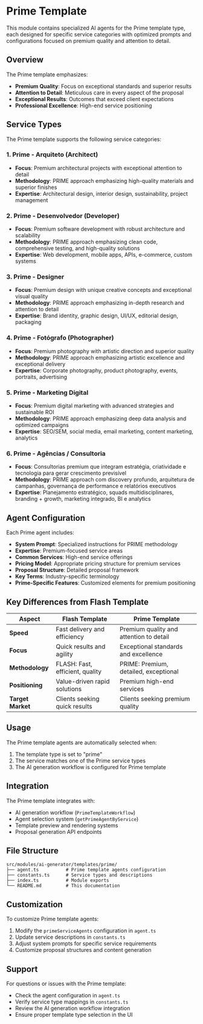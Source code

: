 # Prime Template

This module contains specialized AI agents for the Prime template type, each designed for specific service categories with optimized prompts and configurations focused on premium quality and attention to detail.

## Overview

The Prime template emphasizes:

- **Premium Quality**: Focus on exceptional standards and superior results
- **Attention to Detail**: Meticulous care in every aspect of the proposal
- **Exceptional Results**: Outcomes that exceed client expectations
- **Professional Excellence**: High-end service positioning

## Service Types

The Prime template supports the following service categories:

### 1. Prime - Arquiteto (Architect)

- **Focus**: Premium architectural projects with exceptional attention to detail
- **Methodology**: PRIME approach emphasizing high-quality materials and superior finishes
- **Expertise**: Architectural design, interior design, sustainability, project management

### 2. Prime - Desenvolvedor (Developer)

- **Focus**: Premium software development with robust architecture and scalability
- **Methodology**: PRIME approach emphasizing clean code, comprehensive testing, and high-quality solutions
- **Expertise**: Web development, mobile apps, APIs, e-commerce, custom systems

### 3. Prime - Designer

- **Focus**: Premium design with unique creative concepts and exceptional visual quality
- **Methodology**: PRIME approach emphasizing in-depth research and attention to detail
- **Expertise**: Brand identity, graphic design, UI/UX, editorial design, packaging

### 4. Prime - Fotógrafo (Photographer)

- **Focus**: Premium photography with artistic direction and superior quality
- **Methodology**: PRIME approach emphasizing artistic excellence and exceptional delivery
- **Expertise**: Corporate photography, product photography, events, portraits, advertising

### 5. Prime - Marketing Digital

- **Focus**: Premium digital marketing with advanced strategies and sustainable ROI
- **Methodology**: PRIME approach emphasizing deep data analysis and optimized campaigns
- **Expertise**: SEO/SEM, social media, email marketing, content marketing, analytics

### 6. Prime - Agências / Consultoria

- **Focus**: Consultorias premium que integram estratégia, criatividade e tecnologia para gerar crescimento previsível
- **Methodology**: PRIME approach com discovery profundo, arquitetura de campanhas, governança de performance e relatórios executivos
- **Expertise**: Planejamento estratégico, squads multidisciplinares, branding + growth, marketing integrado, BI e analytics

## Agent Configuration

Each Prime agent includes:

- **System Prompt**: Specialized instructions for PRIME methodology
- **Expertise**: Premium-focused service areas
- **Common Services**: High-end service offerings
- **Pricing Model**: Appropriate pricing structure for premium services
- **Proposal Structure**: Detailed proposal framework
- **Key Terms**: Industry-specific terminology
- **Prime-Specific Features**: Customized elements for premium positioning

## Key Differences from Flash Template

| Aspect            | Flash Template                  | Prime Template                          |
| ----------------- | ------------------------------- | --------------------------------------- |
| **Speed**         | Fast delivery and efficiency    | Premium quality and attention to detail |
| **Focus**         | Quick results and agility       | Exceptional standards and excellence    |
| **Methodology**   | FLASH: Fast, efficient, quality | PRIME: Premium, detailed, exceptional   |
| **Positioning**   | Value-driven rapid solutions    | Premium high-end services               |
| **Target Market** | Clients seeking quick results   | Clients seeking premium quality         |

## Usage

The Prime template agents are automatically selected when:

1. The template type is set to "prime"
2. The service matches one of the Prime service types
3. The AI generation workflow is configured for Prime template

## Integration

The Prime template integrates with:

- AI generation workflow (`PrimeTemplateWorkflow`)
- Agent selection system (`getPrimeAgentByService`)
- Template preview and rendering systems
- Proposal generation API endpoints

## File Structure

```
src/modules/ai-generator/templates/prime/
├── agent.ts          # Prime template agents configuration
├── constants.ts      # Service types and descriptions
├── index.ts          # Module exports
└── README.md         # This documentation
```

## Customization

To customize Prime template agents:

1. Modify the `primeServiceAgents` configuration in `agent.ts`
2. Update service descriptions in `constants.ts`
3. Adjust system prompts for specific service requirements
4. Customize proposal structures and content generation

## Support

For questions or issues with the Prime template:

- Check the agent configuration in `agent.ts`
- Verify service type mappings in `constants.ts`
- Review the AI generation workflow integration
- Ensure proper template type selection in the UI
